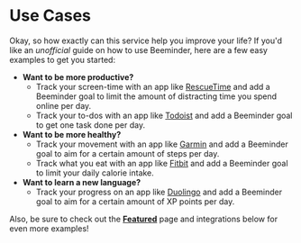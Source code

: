 # Use Cases

Okay, so how exactly can this service help you improve your life? If you'd like an *unofficial* guide on how to use Beeminder, here are a few easy examples to get you started:

*   **Want to be more productive?**
    *   Track your screen-time with an app like [RescueTime][1] and add a Beeminder goal to limit the amount of distracting time you spend online per day.
    *   Track your to-dos with an app like [Todoist][2] and add a Beeminder goal to get one task done per day.
*   **Want to be more healthy?**
    *   Track your movement with an app like [Garmin][3] and add a Beeminder goal to aim for a certain amount of steps per day.
    *   Track what you eat with an app like [Fitbit][4] and add a Beeminder goal to limit your daily calorie intake.
*   **Want to learn a new language?**
    *   Track your progress on an app like [Duolingo][5] and add a Beeminder goal to aim for a certain amount of XP points per day.

Also, be sure to check out the [**Featured**][6] page and integrations below for even more examples!

[1]: https://www.beeminder.com/rescuetime

[2]: https://www.beeminder.com/todoist

[3]: https://www.beeminder.com/garmin

[4]: https://www.beeminder.com/fitbit

[5]: https://www.beeminder.com/duolingo

[6]: https://www.beeminder.com/featured
